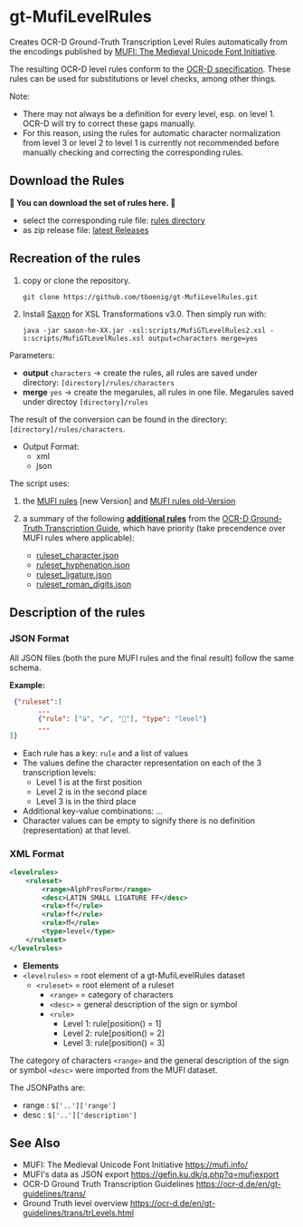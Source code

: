 <link href="table_hide.css" rel="stylesheet"/>

# gt-MufiLevelRules

Creates OCR-D Ground-Truth Transcription Level Rules automatically from the encodings published by [MUFI: The Medieval Unicode Font Initiative](https://mufi.info).

The resulting OCR-D level rules conform to the [OCR-D specification](https://ocr-d.de/en/gt-guidelines/trans/transkription.html). 
These rules can be used for substitutions or level checks, among other things. 

Note:
- There may not always be a definition for every level, esp. on level 1. OCR-D will try to correct these gaps manually. 
- For this reason, using the rules for automatic character normalization from level 3 or level 2 to level 1
  is currently not recommended before manually checking and correcting the corresponding rules.

## Download the Rules

**🚦 You can download the set of rules here. 🚦**
- select the corresponding rule file: [rules directory](https://github.com/tboenig/gt-MufiLevelRules/tree/gh-pages/rules/characters)
- as zip release file: [latest Releases](https://github.com/tboenig/gt-MufiLevelRules/releases/latest)



## Recreation of the rules

1. copy or clone the repository.

    `git clone https://github.com/tboenig/gt-MufiLevelRules.git`
2. Install [Saxon](https://www.saxonica.com/download/download_page.xml) for XSL Transformations v3.0. Then simply run with:

    
    `java -jar saxon-he-XX.jar -xsl:scripts/MufiGTLevelRules2.xsl -s:scripts/MufiGTLevelRules.xsl output=characters merge=yes`

Parameters:
- **output** ``characters`` -> create the rules, all rules are saved under directory: ``[directory]/rules/characters``
- **merge** ``yes`` -> create the megarules, all rules in one file. Megarules saved under directoy ``[directory]/rules``
 
The result of the conversion can be found in the directory: ``[directory]/rules/characters``.
- Output Format:
  - xml
  - json


The script uses:

1. the [MUFI rules](https://gefin.ku.dk/q.php?q=mufiexport) [new Version] and [MUFI rules old-Version](https://raw.githubusercontent.com/tboenig/keyboardGT/main/metadata/mufi.json)

2. a summary of the following [**additional rules**](https://github.com/tboenig/gt-MufiLevelRules/blob/main/metadata/megarules.json) from the [OCR-D Ground-Truth Transcription Guide](https://ocr-d.de/en/gt-guidelines/trans/trBeispiele.html), which have priority (take precendence over MUFI rules where applicable):
   - [ruleset_character.json](https://github.com/tboenig/gt-guidelines/blob/gh-pages/rules/ruleset_character.json)
   - [ruleset_hyphenation.json](https://github.com/tboenig/gt-guidelines/blob/gh-pages/rules/ruleset_hyphenation.json)
   - [ruleset_ligature.json](https://github.com/tboenig/gt-guidelines/blob/gh-pages/rules/ruleset_ligature.json)
   - [ruleset_roman_digits.json](https://github.com/tboenig/gt-guidelines/blob/gh-pages/rules/ruleset_roman_digits.json)



## Description of the rules

### JSON Format

All JSON files (both the pure MUFI rules and the final result) follow the same schema.

**Example:**

```JSON
 {"ruleset":[
       ...
       {"rule": ["ä", "aͤ", ""], "type": "level"}
       ...
]}
```

- Each rule has a key: `rule` and a list of values
- The values define the character representation on each of the 3 transcription levels:
  - Level 1 is at the first position
  - Level 2 is in the second place
  - Level 3 is in the third place
- Additional key-value combinations: ...
- Character values can be empty to signify there is no definition (representation) at that level.


### XML Format

```XML
<levelrules>
    <ruleset>
        <range>AlphPresForm</range>
        <desc>LATIN SMALL LIGATURE FF</desc>
        <rule>ff</rule>
        <rule>ff</rule>
        <rule>ﬀ</rule>
        <type>level</type>
    </ruleset>
</levelrules>
```
 - **Elements**
  - `<levelrules>` = root element of a gt-MufiLevelRules dataset
    - `<ruleset>`  = root element of a ruleset
        - `<range>` = category of characters
        - `<desc>`  = general description of the sign or symbol
        - `<rule>`
          - Level 1: rule[position() = 1]
          - Level 2: rule[position() = 2]
          - Level 3: rule[position() = 3]

The category of characters `<range>` and the general description of the sign or symbol `<desc>` were imported from the MUFI dataset. 

The JSONPaths are:
 - range : `$['..']['range']`
 - desc  : `$['..']['description']`

## See Also

- MUFI: The Medieval Unicode Font Initiative https://mufi.info/
- MUFI's data as JSON export https://gefin.ku.dk/q.php?q=mufiexport
- OCR-D Ground Truth Transcription Guidelines  https://ocr-d.de/en/gt-guidelines/trans/
- Ground Truth level overview https://ocr-d.de/en/gt-guidelines/trans/trLevels.html
